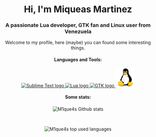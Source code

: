 <h1 align="center">
  Hi, I'm Miqueas Martinez
</h1>
<h3 align="center">
  A passionate Lua developer, GTK fan and Linux user from Venezuela
</h3>

<p align="center">
  Welcome to my profile, here (maybe) you can found some interesting things.
</p>

<h4 align="center">
  Languages and Tools:
</h4>

<p align="center">
  <!-- Sublime Text -->
  <a href="https://www.sublimetext.com/3" target="_blank">
    <img
      src="https://www.sublimetext.com/favicon.ico"
      alt="Sublime Text logo"
      width="60"
      height="60"
    />
  </a>

  <!-- Lua -->
  <a href="https://www.lua.org/" target="_blank">
    <img
      src="https://upload.wikimedia.org/wikipedia/commons/c/cf/Lua-Logo.svg"
      alt="Lua logo"
      width="60"
      height="60"
    />
  </a>

  <!-- GTK -->
  <a href="https://www.gtk.org/" target="_blank">
    <img
      src="https://upload.wikimedia.org/wikipedia/commons/7/71/GTK_logo.svg"
      alt="GTK logo"
      width="60"
      height="60"
    />
  </a>
  
  <!-- Linux -->
  <a href="https://www.linux.org/" target="_blank">
    <img
      src="https://raw.githubusercontent.com/devicons/devicon/master/icons/linux/linux-original.svg"
      alt="Linux logo"
      width="60"
      height="60"
    />
  </a>
</p>

<h4 align="center">
  Some stats:
</h4>

<p align="center">
  <img
    align="center"
    alt="M1que4s Github stats"
    src="https://github-readme-stats.vercel.app/api?username=M1que4s"
  />
</p>

<span style="margin: 10px;"></span>

<p align="center">
  <img
    align="center"
    alt="M1que4s top used languages"
    src="https://github-readme-stats.vercel.app/api/top-langs?username=M1que4s&layout=compact"
  />
</p>
